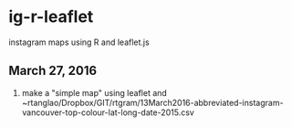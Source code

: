 # ig-r-leaflet
instagram maps using R and leaflet.js

## March 27, 2016

1. make a "simple map" using leaflet and
~rtanglao/Dropbox/GIT/rtgram/13March2016-abbreviated-instagram-vancouver-top-colour-lat-long-date-2015.csv